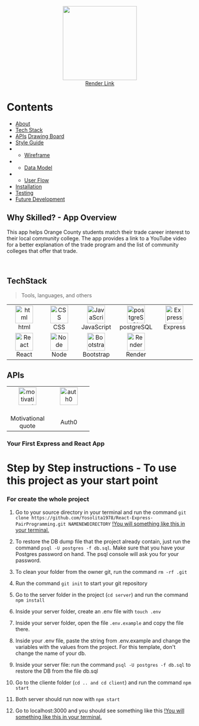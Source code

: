 <div align="center">
  
  <img height="200" src="https://user-images.githubusercontent.com/66194627/203174286-f72ead4f-fa26-4c2a-b79a-8453696bf7d7.png">

  
</div>

<div align="center">
    <a href="https://server-vo1l.onrender.com/">Render Link</a> 
  
 </div>
 
 # Contents

  - [About](#why-skilled---app-overview)
  - [Tech Stack](#techstack)
  - [APIs](#apis)
  [Drawing Board](#drawing-board)
  - [Style Guide](#style-guide)
  - - [Wireframe](#wireframe)
  - - [Data Model](#data-model)
  - - [User Flow](#user-flow)
  - [Installation](#installation)
  - [Testing](#testing)
  - [Future Development](#future-development)

## Why Skilled? - App Overview 

This app helps Orange County students match their trade career interest to their local community college. The app provides a link to a YouTube video for a better explanation of the trade program and the list of community colleges that offer that trade.

<br/>

## TechStack 

> Tools, languages, and others
<table align="center">
  <tr>
    <td align="center" width="96">
        <img src="https://user-images.githubusercontent.com/74997368/168923681-ece848fc-5700-430b-957f-e8de784e9847.png" width="48" height="48" alt="html" />
      <br>html
    </td>
    <td align="center" width="96">
        <img src="https://user-images.githubusercontent.com/74997368/168924521-589f95da-069a-496a-bcc1-ee6dd132ff12.png" width="48" height="48" alt="CSS" />
      <br>CSS
    </td>
    <td align="center" width="96">
        <img src="https://user-images.githubusercontent.com/74997368/168977094-6a5073a2-2f48-4f5a-ae0e-ed1421a678c6.png" width="48" height="48" alt="JavaScript" />
      <br>JavaScript
    </td>
    <td align="center" width="96">
        <img src="https://user-images.githubusercontent.com/74997368/168976819-15a1f4e0-29cf-4ac0-94a7-1f15eee374a1.png" width="48" height="48" alt="postgreSQL" />
      <br>postgreSQL
    </td>
    <td align="center" width="96">
        <img src="https://user-images.githubusercontent.com/74997368/168978951-5ac2af5e-c911-4e59-b493-683071cf1860.png" width="48" height="48" alt="Express" />
      <br>Express
    </td>
    </tr>
  <tr>
    <td align="center" width="96">
        <img src="https://user-images.githubusercontent.com/74997368/168979311-4a486cad-32c8-46f4-a5da-912fdc51b2d6.png" width="48" height="48" alt="React" />
      <br>React
    </td>
    <td align="center" width="96">
        <img src="https://user-images.githubusercontent.com/74997368/168979848-733f7090-0f78-401a-9ceb-4267231abef7.png" width="48" height="48" alt="Node" />
      <br>Node
    </td>
    <td align="center" width="96">
        <img src="https://user-images.githubusercontent.com/74997368/168980647-1690f9de-bf0e-4318-93cb-1b2ba3701ded.png" width="48" height="48" alt="Bootstrap" />
      <br>Bootstrap
    </td>
     <td align="center" width="96"> 
        <img src="https://user-images.githubusercontent.com/66194627/203179241-2e8bda6b-1853-430d-b62d-423364a440fc.jpg" width="48" height="48" alt="Render" />
      <br>Render

  </tr>
</table>

## APIs

<table align="center">
  <tr>
    <td align="center" width="96">
      <img src="https://user-images.githubusercontent.com/66194627/203183326-dda15781-7ddc-4b9c-8901-2c3025453626.png" width="48" height="48" alt="motivational quote-api" />
    </td>
    <td align="center" width="96">
       <img src="https://user-images.githubusercontent.com/74997368/168984679-a7fa607e-2a9a-46c8-91a6-9a9e77501dbd.png" width="48" height="48" alt="auth0" />
    </td>
  

  <tr>
    <td align="center" width="96">
      <br>Motivational quote
    </td>
    <td align="center" width="96" >
      <br>Auth0
    </td>
  </tr>
</table>


### Your First Express and React App


# Step by Step instructions - To use this project as your start point
### For create the whole project
1. Go to your source directory in your terminal and run the command `git clone https://github.com/Yosolita1978/React-Express-PairProgramming.git NAMENEWDIRECTORY`
[!You will something like this in your terminal.](https://github.com/Yosolita1978/screenshoots/blob/main/template/Screen%20Shot%202022-03-20%20at%207.50.46%20PM.png?raw=true)

2. To restore the DB dump file that the project already contain, just run the command `psql -U postgres -f db.sql`. Make sure that you have your Postgres password on hand. The psql console will ask you for your password. 
3. To clean your folder from the owner git, run the command `rm -rf .git`
4. Run the command `git init` to start your git repository
5. Go to the server folder in the project (`cd server`) and run the command `npm install`
6. Inside your server folder, create an .env file with `touch .env`
7. Inside your server folder, open the file `.env.example` and copy the file there. 
8. Inside your .env file, paste the string from .env.example and change the variables with the values from the project. For this template, don't change the name of your db.
9. Inside your server file: run the command `psql -U postgres -f db.sql` to restore the DB from the file db.sql
10. Go to the cliente folder (`cd .. and cd client`) and run the command `npm start`
11. Both server should run now with `npm start`
12. Go to localhost:3000 and you should see something like this
[!You will something like this in your terminal.](https://github.com/Yosolita1978/screenshoots/blob/main/template/Screen%20Shot%202022-03-20%20at%208.58.13%20PM.png?raw=true)
